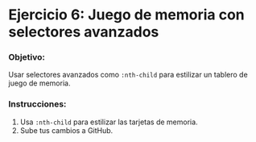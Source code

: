 # Ejercicio 6: Juego de memoria con selectores avanzados

### Objetivo:
Usar selectores avanzados como `:nth-child` para estilizar un tablero de juego de memoria.

### Instrucciones:
1. Usa `:nth-child` para estilizar las tarjetas de memoria.
3. Sube tus cambios a GitHub.
